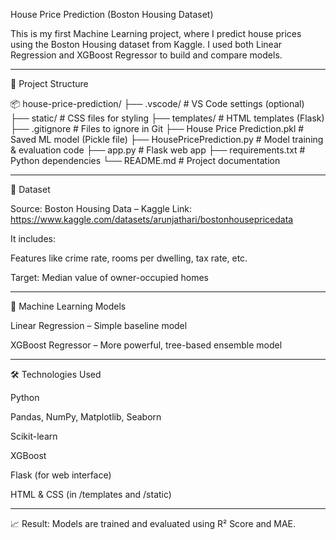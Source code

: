 House Price Prediction (Boston Housing Dataset)

This is my first Machine Learning project, where I predict house prices using the Boston Housing dataset from Kaggle. I used both Linear Regression and XGBoost Regressor to build and compare models.


---

📁 Project Structure

📦 house-price-prediction/
├── .vscode/                    # VS Code settings (optional)
├── static/                    # CSS files for styling
├── templates/                 # HTML templates (Flask)
├── .gitignore                 # Files to ignore in Git
├── House Price Prediction.pkl # Saved ML model (Pickle file)
├── HousePricePrediction.py    # Model training & evaluation code
├── app.py                     # Flask web app
├── requirements.txt           # Python dependencies
└── README.md                  # Project documentation


---

🔗 Dataset

Source: Boston Housing Data – Kaggle
Link: https://www.kaggle.com/datasets/arunjathari/bostonhousepricedata


It includes:

Features like crime rate, rooms per dwelling, tax rate, etc.

Target: Median value of owner-occupied homes


---

🧠 Machine Learning Models

Linear Regression – Simple baseline model

XGBoost Regressor – More powerful, tree-based ensemble model


---

🛠️ Technologies Used

Python

Pandas, NumPy, Matplotlib, Seaborn

Scikit-learn

XGBoost

Flask (for web interface)

HTML & CSS (in /templates and /static)


---

📈 Result: Models are trained and evaluated using R² Score and MAE.
